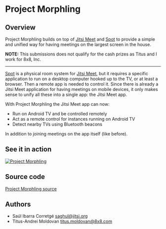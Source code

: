 # Project Morphling

## Overview

Project Morphling builds on top of [Jitsi Meet] and [Spot] to provide a simple and unified way for having meetings on the largest screen in the house.

**NOTE:** This submissions does not qualify for the cash prizes as Titus and I work for 8x8, Inc.

<hr />

[Spot] is a physical room system for [Jitsi Meet], but it requires a specific application to run on a desktop computer hooked up to the TV, or at least a browser. Then a remote app is needed to control it. Since there is already a Jitsi Meet application for having meetings on mobile devices, it only makes sense to unify all these into a single app: the Jitsi Meet app.

With Project Morphling the Jitsi Meet app can now:

- Run on Android TV and be controlled remotely
- Act as a remote control for instances running on Android TV
- Detect nearby TVs using Bluetooth beacons

In addition to joining meetings on the app itself (like before).

## See it in action

[![Project Morphling](https://img.youtube.com/vi/WEkiT0V7KMA/0.jpg)](http://www.youtube.com/watch?v=WEkiT0V7KMA)

## Source code

[Project Morphling source]

## Authors

* Saúl Ibarra Corretgé <saghul@jitsi.org>
* Titus-Andrei Moldovan <titus.moldovan@8x8.com>


[Jitsi Meet]: https://github.com/jitsi/jitsi-meet
[Spot]: https://github.com/jitsi/jitsi-meet-spot
[Project Morphling source]: https://github.com/ProjectMorphling
